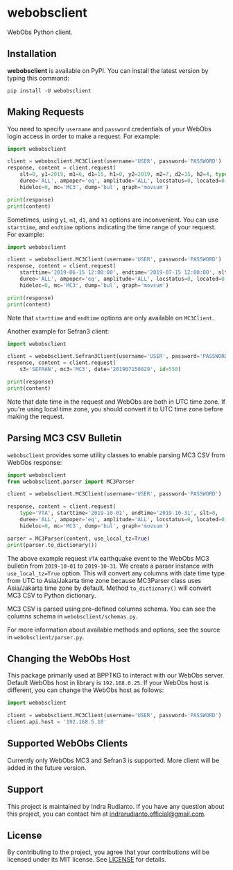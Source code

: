 # webobsclient

WebObs Python client.

## Installation

**webobsclient** is available on PyPI. You can install the latest version by
typing this command:

    pip install -U webobsclient

## Making Requests

You need to specify `username` and `password` credentials of your WebObs login
access in order to make a request. For example:

```python
import webobsclient

client = webobsclient.MC3Client(username='USER', password='PASSWORD')
response, content = client.request(
    slt=0, y1=2019, m1=6, d1=15, h1=0, y2=2019, m2=7, d2=15, h2=4, type='ALL',
    duree='ALL', ampoper='eq', amplitude='ALL', locstatus=0, located=0,
    hideloc=0, mc='MC3', dump='bul', graph='movsum')

print(response)
print(content)
```

Sometimes, using `y1`, `m1`, `d1`, and `h1` options are inconvenient. You can
use `starttime`, and `endtime` options indicating the time range of your
request. For example:

```python
import webobsclient

client = webobsclient.MC3Client(username='USER', password='PASSWORD')
response, content = client.request(
    starttime='2019-06-15 12:00:00', endtime='2019-07-15 12:00:00', slt=0, type='ALL',
    duree='ALL', ampoper='eq', amplitude='ALL', locstatus=0, located=0,
    hideloc=0, mc='MC3', dump='bul', graph='movsum')

print(response)
print(content)
```

Note that `starttime` and `endtime` options are only available on `MC3Client`.

Another example for Sefran3 client:

```python
import webobsclient

client = webobsclient.Sefran3Client(username='USER', password='PASSWORD')
response, content = client.request(
    s3='SEFRAN', mc3='MC3', date='201907150829', id=550)

print(response)
print(content)
```

Note that date time in the request and WebObs are both in UTC time zone. If
you're using local time zone, you should convert it to UTC time zone before
making the request.

## Parsing MC3 CSV Bulletin

`webobsclient` provides some utility classes to enable parsing MC3 CSV from
WebObs response:

```python
import webobsclient
from webobsclient.parser import MC3Parser

client = webobsclient.MC3Client(username='USER', password='PASSWORD')

response, content = client.request(
    type='VTA', starttime='2019-10-01', endtime='2019-10-31', slt=0,
    duree='ALL', ampoper='eq', amplitude='ALL', locstatus=0, located=0,
    hideloc=0, mc='MC3', dump='bul', graph='movsum')

parser = MC3Parser(content, use_local_tz=True)
print(parser.to_dictionary())
```

The above example request `VTA` earthquake event to the WebObs MC3 bulletin from
`2019-10-01` to `2019-10-31`. We create a parser instance with
`use_local_tz=True` option. This will convert any columns with date time type
from UTC to Asia/Jakarta time zone because MC3Parser class uses Asia/Jakarta
time zone by default. Method `to_dictionary()` will convert MC3 CSV to Python
dictionary.

MC3 CSV is parsed using pre-defined columns schema. You can see the columns
schema in `webobsclient/schemas.py`.

For more information about available methods and options, see the source in
`webobsclient/parser.py`.

## Changing the WebObs Host

This package primarily used at BPPTKG to interact with our WebObs server.
Default WebObs host in library is `192.168.0.25`. If your WebObs host is
different, you can change the WebObs host as follows:

```python
import webobsclient

client = webobsclient.MC3Client(username='USER', password='PASSWORD')
client.api.host = '192.168.5.10'
```

## Supported WebObs Clients

Currently only WebObs MC3 and Sefran3 is supported. More client will be added in
the future version.

## Support

This project is maintained by Indra Rudianto. If you have any question about
this project, you can contact him at <indrarudianto.official@gmail.com>.

## License

By contributing to the project, you agree that your contributions will be
licensed under its MIT license. See
[LICENSE](https://gitlab.com/bpptkg/webobsclient/blob/master/LICENSE) for
details.
